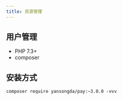 ```yaml
---
title: 资源管理
---
```


## 用户管理

- PHP 7.3+
- composer

## 安装方式

```shell
composer require yansongda/pay:~3.0.0 -vvv
```
